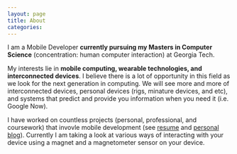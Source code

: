 ```yaml
---
layout: page
title: About
categories: 
---
```


I am a Mobile Developer **currently pursuing my Masters in Computer Science** (concentration: human computer interaction) at Georgia Tech. 

My interests lie in **mobile computing, wearable technologies, and interconnected devices**. I believe there is a lot of opportunity in this field as we look for the next generation in computing. We will see more and more of interconnected devices, personal devices (rigs, minature devices, and etc), and systems that predict and provide you information when you need it (i.e. Google Now).

I have worked on countless projects (personal, professional, and coursework) that invovle mobile development (see [resume](/resources/resume/SaadIsmail-Resume-2014.pdf) and [personal blog](http://gremsi.com)). Currently I am taking a look at various ways of interacting with your device using a magnet and a magnetometer sensor on your device.